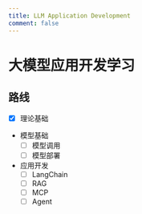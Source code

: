 ```yaml
---
title: LLM Application Development
comment: false
---
```


# 大模型应用开发学习

## 路线

- [x] 理论基础
- 模型基础
  - [ ] 模型调用
  - [ ] 模型部署
- 应用开发
  - [ ] LangChain
  - [ ] RAG
  - [ ] MCP
  - [ ] Agent
